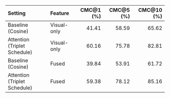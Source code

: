 | Setting                      | Feature     |   CMC@1 (%) |   CMC@5 (%) |   CMC@10 (%) |
|:-----------------------------|:------------|------------:|------------:|-------------:|
| Baseline (Cosine)            | Visual-only |       41.41 |       58.59 |        65.62 |
| Attention (Triplet Schedule) | Visual-only |       60.16 |       75.78 |        82.81 |
| Baseline (Cosine)            | Fused       |       39.84 |       53.91 |        61.72 |
| Attention (Triplet Schedule) | Fused       |       59.38 |       78.12 |        85.16 |